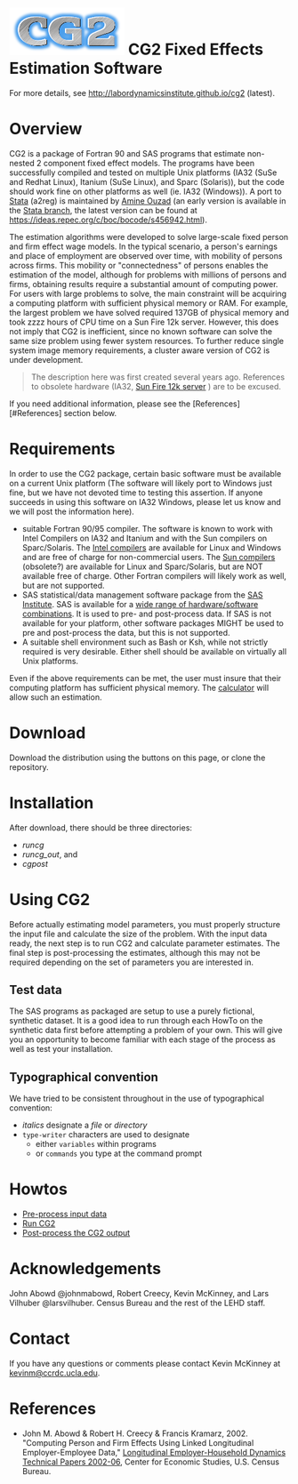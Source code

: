 ![CG2](https://raw.githubusercontent.com/labordynamicsinstitute/cg2/master/doc/images/cg2_logo.png)
CG2 Fixed Effects Estimation Software
=====================================

For more details, see http://labordynamicsinstitute.github.io/cg2 (latest).

# Overview
CG2 is a package of Fortran 90 and SAS programs that estimate non-nested 2 component fixed effect models.  The programs have been successfully compiled and tested on multiple Unix platforms (IA32 (SuSe and Redhat Linux), Itanium (SuSe Linux), and Sparc (Solaris)), but the code should work fine on other platforms as well (ie. IA32 (Windows)). A port to [Stata](http://www.stata.com/) (a2reg) is maintained by [Amine Ouzad](http://www.ouazad.com/) (an early version is available in the [Stata branch](https://github.com/labordynamicsinstitute/cg2/tree/stata), the latest version can be found at https://ideas.repec.org/c/boc/bocode/s456942.html).

The estimation algorithms were developed to solve large-scale fixed person and firm effect wage models.  In the typical scenario, a person's earnings and place of employment are observed over time, with mobility of persons across firms.  This mobility or "connectedness" of persons enables the estimation of the model, although for problems with millions of persons and firms, obtaining results require a substantial amount of computing power.  For users with large problems to solve, the main constraint will be acquiring a computing platform with sufficient  physical memory or RAM.  For example, the largest problem we have solved required 137GB of physical memory and took zzzz hours of CPU time on a Sun Fire 12k server.  However, this does not imply that CG2 is inefficient, since no known software can solve the same size problem using fewer system resources.  To  further reduce single system image memory requirements, a cluster aware version of CG2 is under development.

> The description here was first created several years ago. References to obsolete hardware (IA32, [Sun Fire 12k server](http://en.wikipedia.org/wiki/Sun_Fire_15K) ) are to be excused.

If you need additional information, please see the [References][#References] section below.

# Requirements
In order to use the CG2 package, certain basic software must be available on a current Unix platform (The software will likely port to Windows just fine, but we have not devoted time to testing this assertion.  If anyone succeeds in using this software on IA32 Windows, please let us know and we will post the information here).

* suitable Fortran 90/95 compiler.  The software is known to work with Intel Compilers on IA32 and Itanium and with the Sun compilers on Sparc/Solaris.  The [Intel compilers](http://www.intel.com/cd/software/products/asmo-na/eng/compilers/index.htm) are available for Linux and Windows and are free of charge for non-commercial users.  The [Sun compilers](http://www.sun.com/software/products/studio/index.xml) (obsolete?) are available for Linux and Sparc/Solaris, but are NOT available free of charge.  Other Fortran compilers will likely work as well, but are not supported.
* SAS statistical/data management software package from the [SAS Institute](http://www.sas.com).  SAS is available for a [wide range of hardware/software combinations](http://support.sas.com/documentation/installcenter/). It is used to pre- and post-process data.  If SAS is not available for your platform, other software packages MIGHT be used to pre and post-process the data, but this is not supported.
* A suitable shell environment such as Bash or Ksh, while not strictly required is very desirable.  Either shell should be available on virtually all Unix platforms.

Even if the above requirements can be met, the user must insure that their computing platform has sufficient physical memory. The [calculator](doc/html/calc.html) will allow such an estimation.

# Download
Download the distribution using the buttons on this page, or clone the repository.

# Installation

After download, there should be three directories:

* _runcg_
* _runcg_out_, and
* _cgpost_

# Using CG2

Before actually estimating model parameters, you must
properly structure the input file and calculate the size of the
problem. With the input data ready, the next step is to run CG2
and calculate parameter estimates. The final step is
post-processing the estimates, although this may not be required
depending on the set of parameters you are interested in.

## Test data
The SAS programs as packaged are setup to use a purely fictional,
synthetic dataset. It is a good idea to run through each HowTo on
the synthetic data first before attempting a problem of your own.
This will give you an opportunity to become familiar with each
stage of the process as well as test your installation.

## Typographical convention
We have tried to be consistent throughout in the use of typographical convention:

* _italics_ designate a _file_ or _directory_
* `type-writer` characters are used to designate
    * either `variables` within programs
    * or `commands` you type at the command prompt

# Howtos

* [Pre-process input data](doc/html/HowTo_preproc.html)
* [Run CG2](HowTo_runcg2.html)
* [Post-process the CG2 output](HowTo_postproc.html)


# Acknowledgements
John Abowd @johnmabowd, Robert Creecy, Kevin McKinney, and Lars Vilhuber @larsvilhuber.  Census Bureau and the rest of the LEHD staff.

# Contact
If you have any questions or comments please contact Kevin McKinney at kevinm@ccrdc.ucla.edu.

# References

* John M. Abowd & Robert H. Creecy & Francis Kramarz, 2002.
"Computing Person and Firm Effects Using Linked Longitudinal Employer-Employee Data,"
[Longitudinal Employer-Household Dynamics Technical Papers 2002-06](https://ideas.repec.org/p/cen/tpaper/2002-06.html), Center for Economic Studies, U.S. Census Bureau.
